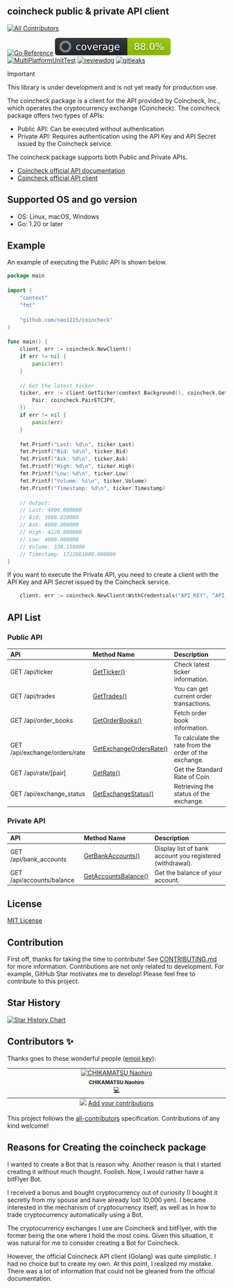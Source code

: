 ## coincheck public &amp; private API client
<!-- ALL-CONTRIBUTORS-BADGE:START - Do not remove or modify this section -->
[![All Contributors](https://img.shields.io/badge/all_contributors-1-orange.svg?style=flat-square)](#contributors-)
<!-- ALL-CONTRIBUTORS-BADGE:END -->

[![Go Reference](https://pkg.go.dev/badge/github.com/nao1215/coincheck.svg)](https://pkg.go.dev/github.com/nao1215/coincheck)
![Coverage](https://raw.githubusercontent.com/nao1215/octocovs-central-repo/main/badges/nao1215/coincheck/coverage.svg)
[![MultiPlatformUnitTest](https://github.com/nao1215/coincheck/actions/workflows/unit_test.yml/badge.svg)](https://github.com/nao1215/coincheck/actions/workflows/unit_test.yml)
[![reviewdog](https://github.com/nao1215/coincheck/actions/workflows/reviewdog.yml/badge.svg)](https://github.com/nao1215/coincheck/actions/workflows/reviewdog.yml)
[![gitleaks](https://github.com/nao1215/coincheck/actions/workflows/gitleak.yml/badge.svg)](https://github.com/nao1215/coincheck/actions/workflows/gitleak.yml)


>[!IMPORTANT]
> This library is under development and is not yet ready for production use.

The coincheck package is a client for the API provided by Coincheck, Inc., which operates the cryptocurrency exchange (Coincheck). The coincheck package offers two types of APIs:

- Public API: Can be executed without authentication
- Private API: Requires authentication using the API Key and API Secret issued by the Coincheck service.

The coincheck package supports both Public and Private APIs.
- [Coincheck official API documentation](https://coincheck.com/documents/exchange/api)
- [Coincheck official API client](https://github.com/coincheckjp/coincheck-go)

## Supported OS and go version

- OS: Linux, macOS, Windows
- Go: 1.20 or later

## Example

An example of executing the Public API is shown below.

```go
package main

import (
	"context"
	"fmt"

	"github.com/nao1215/coincheck"
)

func main() {
	client, err := coincheck.NewClient()
	if err != nil {
		panic(err)
	}

	// Get the latest ticker
	ticker, err := client.GetTicker(context.Background(), coincheck.GetTickerInput{
		Pair: coincheck.PairETCJPY,
	})
	if err != nil {
		panic(err)
	}

	fmt.Printf("Last: %d\n", ticker.Last)
	fmt.Printf("Bid: %d\n", ticker.Bid)
	fmt.Printf("Ask: %d\n", ticker.Ask)
	fmt.Printf("High: %d\n", ticker.High)
	fmt.Printf("Low: %d\n", ticker.Low)
	fmt.Printf("Volume: %s\n", ticker.Volume)
	fmt.Printf("Timestamp: %d\n", ticker.Timestamp)

    // Output:
    // Last: 4000.000000
    // Bid: 3980.020000
    // Ask: 4000.000000
    // High: 4220.000000
    // Low: 4000.000000
    // Volume: 339.150000
    // Timestamp: 1722661800.000000
}
```

If you want to execute the Private API, you need to create a client with the API Key and API Secret issued by the Coincheck service.

```go
	client, err := coincheck.NewClient(WithCredentials("API_KEY", "API_SECRET"))
```

## API List
### Public API

| API | Method Name |Description |
| :--- | :--- | :--- |
| GET /api/ticker | [GetTicker()](https://pkg.go.dev/github.com/nao1215/coincheck#Client.GetTicker) | Check latest ticker information. |
| GET /api/trades | [GetTrades()](https://pkg.go.dev/github.com/nao1215/coincheck#Client.GetTrades) | You can get current order transactions. |
| GET /api/order_books | [GetOrderBooks()](https://pkg.go.dev/github.com/nao1215/coincheck#Client.GetOrderBooks) | Fetch order book information. |
| GET /api/exchange/orders/rate | [GetExchangeOrdersRate()](https://pkg.go.dev/github.com/nao1215/coincheck#Client.GetExchangeOrdersRate) | To calculate the rate from the order of the exchange. |
| GET /api/rate/[pair] | [GetRate()](https://pkg.go.dev/github.com/nao1215/coincheck#Client.GetRate) | Get the Standard Rate of Coin. |
| GET /api/exchange_status | [GetExchangeStatus()](https://pkg.go.dev/github.com/nao1215/coincheck#Client.GetExchangeStatus) | Retrieving the status of the exchange. |

### Private API

| API | Method Name |Description |
| :--- | :--- | :--- |
| GET /api/bank_accounts | [GetBankAccounts()](https://pkg.go.dev/github.com/nao1215/coincheck#Client.GetBankAccounts) | Display list of bank account you registered (withdrawal).|
| GET /api/accounts/balance | [GetAccountsBalance()](https://pkg.go.dev/github.com/nao1215/coincheck#Client.GetAccountsBalance) | Get the balance of your account. |

## License

[MIT License](./LICENSE)


## Contribution
First off, thanks for taking the time to contribute! See [CONTRIBUTING.md](./CONTRIBUTING.md) for more information. Contributions are not only related to development. For example, GitHub Star motivates me to develop! Please feel free to contribute to this project.

## Star History

[![Star History Chart](https://api.star-history.com/svg?repos=nao1215/coincheck&type=Date)](https://star-history.com/#nao1215/coincheck&Date)

## Contributors ✨

Thanks goes to these wonderful people ([emoji key](https://allcontributors.org/docs/en/emoji-key)):

<!-- ALL-CONTRIBUTORS-LIST:START - Do not remove or modify this section -->
<!-- prettier-ignore-start -->
<!-- markdownlint-disable -->
<table>
  <tbody>
    <tr>
      <td align="center" valign="top" width="14.28%"><a href="https://debimate.jp/"><img src="https://avatars.githubusercontent.com/u/22737008?v=4?s=70" width="70px;" alt="CHIKAMATSU Naohiro"/><br /><sub><b>CHIKAMATSU Naohiro</b></sub></a><br /><a href="https://github.com/nao1215/coincheck/commits?author=nao1215" title="Code">💻</a></td>
    </tr>
  </tbody>
  <tfoot>
    <tr>
      <td align="center" size="13px" colspan="7">
        <img src="https://raw.githubusercontent.com/all-contributors/all-contributors-cli/1b8533af435da9854653492b1327a23a4dbd0a10/assets/logo-small.svg">
          <a href="https://all-contributors.js.org/docs/en/bot/usage">Add your contributions</a>
        </img>
      </td>
    </tr>
  </tfoot>
</table>

<!-- markdownlint-restore -->
<!-- prettier-ignore-end -->

<!-- ALL-CONTRIBUTORS-LIST:END -->

This project follows the [all-contributors](https://github.com/all-contributors/all-contributors) specification. Contributions of any kind welcome!

## Reasons for Creating the coincheck package

I wanted to create a Bot that is reason why. Another reason is that I started creating it without much thought. Foolish. Now, I would rather have a bitFlyer Bot.

I received a bonus and bought cryptocurrency out of curiosity (I bought it secretly from my spouse and have already lost 10,000 yen). I became interested in the mechanism of cryptocurrency itself, as well as in how to trade cryptocurrency automatically using a Bot.

The cryptocurrency exchanges I use are Coincheck and bitFlyer, with the former being the one where I hold the most coins. Given this situation, it was natural for me to consider creating a Bot for Coincheck.

However, the official Coincheck API client (Golang) was quite simplistic. I had no choice but to create my own. At this point, I realized my mistake. There was a lot of information that could not be gleaned from the official documentation.
